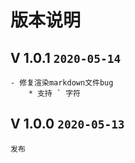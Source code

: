 # 版本说明
## V 1.0.1 ```2020-05-14```
    - 修复渲染markdown文件bug
        * 支持 ` 字符

## V 1.0.0 ```2020-05-13```
    发布